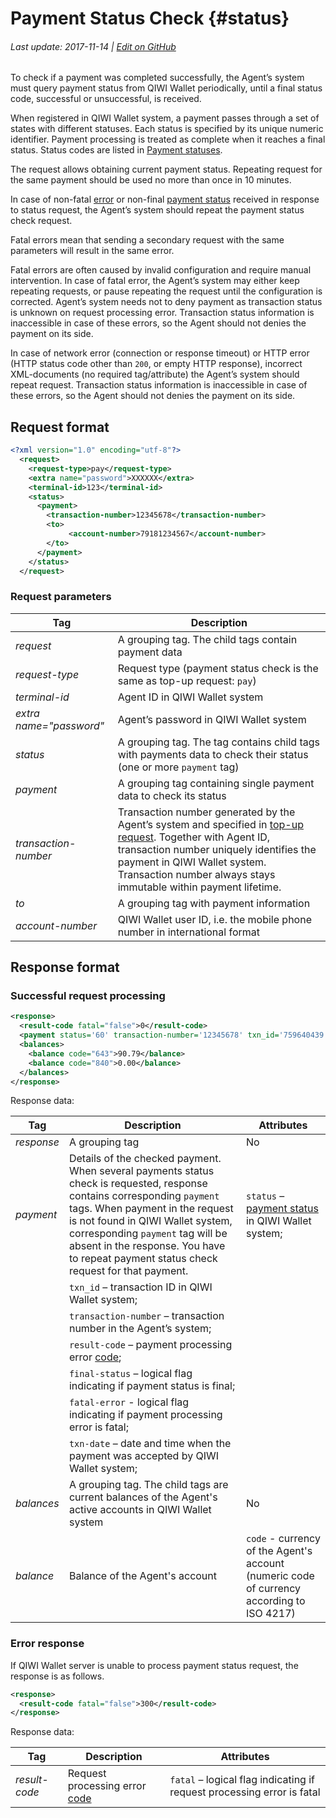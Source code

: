 # Payment Status Check {#status}

###### Last update: 2017-11-14 | [Edit on GitHub](https://github.com/QIWI-API/topup-wallet-doc/blob/master/_topup-status_en.html.md)

To check if a payment was completed successfully, the Agent’s system must query payment status from QIWI Wallet periodically, until a final status code, successful or unsuccessful, is received.

When registered in QIWI Wallet system, a payment passes through a set of states with different statuses. Each status is specified by its unique numeric identifier. Payment processing is treated as complete when it reaches a final status. Status codes are listed in [Payment statuses](#statuses).

The request allows obtaining current payment status. Repeating request for the same payment should be used no more than once in 10 minutes.

In case of non-fatal [error](#tech_error) or non-final [payment status](#statuses) received in response to status request, the Agent’s system should repeat the payment status check request.

Fatal errors mean that sending a secondary request with the same parameters will result in the same error. 

Fatal errors are often caused by invalid configuration and require manual intervention. In case of fatal error, the Agent’s system may either keep repeating requests, or pause repeating the request until the configuration is corrected. Agent’s system needs not to deny payment as transaction status is unknown on request processing error. Transaction status information is inaccessible in case of these errors, so the Agent should not denies the payment on its side.

In case of network error (connection or response timeout) or HTTP error (HTTP status code other than `200`, or empty HTTP response), incorrect XML-documents (no required tag/attribute) the Agent’s system should repeat request. Transaction status information is inaccessible in case of these errors, so the Agent should not denies the payment on its side.

## Request format

~~~xml
<?xml version="1.0" encoding="utf-8"?>
  <request>
    <request-type>pay</request-type>
    <extra name="password">XXXXXX</extra>
    <terminal-id>123</terminal-id>
    <status>
      <payment>
        <transaction-number>12345678</transaction-number>
        <to>
             <account-number>79181234567</account-number>
        </to>
      </payment>
    </status>
  </request>
~~~

### Request parameters

Tag|Description
-|-
*request*| A grouping tag. The child tags contain payment data
*request-type* | Request type (payment status check is the same as top-up request: `pay`)
*terminal-id* | Agent ID in QIWI Wallet system
*extra name="password"* | Agent’s password in QIWI Wallet system
*status*|A grouping tag. The tag contains child tags with payments data to check their status (one or more `payment` tag)
*payment*|A grouping tag containing single payment data to check its status
*transaction-number* | Transaction number generated by the Agent’s system and specified in [top-up request](#payment). Together with Agent ID, transaction number uniquely identifies the payment in QIWI Wallet system. Transaction number always stays immutable within payment lifetime.
*to*|A grouping tag with payment information
*account-number* | QIWI Wallet user ID, i.e. the mobile phone number in international format

## Response format

### Successful request processing

~~~xml
<response>
  <result-code fatal="false">0</result-code>
  <payment status='60' transaction-number='12345678' txn_id='759640439' result-сode='0' final-status='true'  fatal-error='false' txn-date='12.03.2012 14:24:38'  />
  <balances>
    <balance code="643">90.79</balance>
    <balance code="840">0.00</balance>
  </balances>
</response>
~~~

Response data:

Tag|Description|Attributes	
--------|------|---------
*response*	| A grouping tag|No
*payment* | Details of the checked payment. When several payments status check is requested, response contains corresponding `payment` tags. When payment in the request is not found in QIWI Wallet system, corresponding `payment` tag will be absent in the response. You have to repeat payment status check request for that payment.| `status` – [payment status](#statuses) in QIWI Wallet system;
 | | `txn_id` – transaction ID in QIWI Wallet system;
 | | `transaction-number` – transaction number in the Agent’s system;
 | | `result-code` – payment processing error [code](#error);
 | | `final-status` – logical flag indicating if payment status is final;
 | |  `fatal-error` - logical flag indicating if payment processing error is fatal;
 | | `txn-date` – date and time when the payment was accepted by QIWI Wallet system;
*balances*|A grouping tag. The child tags are current balances of the Agent's active accounts in QIWI Wallet system |No
*balance* | Balance of the Agent's account| `code` - currency of the Agent's account (numeric code of currency according  to ISO 4217)

### Error response

If QIWI Wallet server is unable to process payment status request, the response is as follows.

~~~xml
<response>
  <result-code fatal="false">300</result-code>
</response>
~~~

Response data:

Tag|Description|Attributes	
--------|------|---------
*result-code* | Request processing error [code](#tech_error)| `fatal` – logical flag indicating if request processing error is fatal

